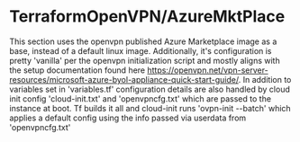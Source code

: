# TerraformOpenVPN/AzureMktPlace
This section uses the openvpn published Azure Marketplace image as a base, instead of a default linux image. Additionally, it's configuration is pretty 'vanilla' per the openvpn initialization script and mostly aligns with the setup documentation found here https://openvpn.net/vpn-server-resources/microsoft-azure-byol-appliance-quick-start-guide/.
In addition to variables set in 'variables.tf' configuration details are also handled by cloud init config 'cloud-init.txt' and 'openvpncfg.txt' which are passed to the instance at boot. Tf builds it all and cloud-init runs 'ovpn-init --batch' which applies a default config using the info passed via userdata from 'openvpncfg.txt'
